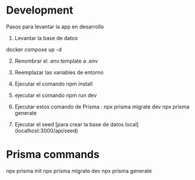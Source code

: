 # Development
Pasos para levantar la app en desarrollo

1. Levantar la base de datos

docker compose up -d

2. Renombrar el .env.template a .env

3. Reemplazar las variables de entorno

4. Ejecutar el comando npm install 

5. ejecutar el comando npm run dev

6. Ejecutar estos comando de Prisma :
npx prisma migrate dev
npx prisma generate



7. Ejecutar el seed [para crear la base de datos local] (localhost:3000/api/seed)

# Prisma commands

npx prisma init
npx prisma migrate dev
npx prisma generate

